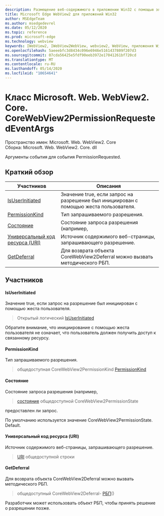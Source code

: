 ```yaml
---
description: Размещение веб-содержимого в приложении Win32 с помощью элемента управления Microsoft Edge WebView2
title: Microsoft Edge WebView2 для приложений Win32
author: MSEdgeTeam
ms.author: msedgedevrel
ms.date: 05/12/2020
ms.topic: reference
ms.prod: microsoft-edge
ms.technology: webview
keywords: IWebView2, IWebView2WebView, webview2, WebView, приложения Win32, Win32, EDGE, ICoreWebView2, ICoreWebView2Controller, элемент управления "веб-браузер", HTML Edge
ms.openlocfilehash: 5aeeebfc3d8434c096e6946e5161437809f207d3
ms.sourcegitcommit: 07cda56425e5fdf90eeb3972e17041261bf720cd
ms.translationtype: MT
ms.contentlocale: ru-RU
ms.lasthandoff: 05/14/2020
ms.locfileid: "10654641"
---
```

# Класс Microsoft. Web. WebView2. Core. CoreWebView2PermissionRequestedEventArgs 

Пространство имен: Microsoft. Web. WebView2. Core \
Сборка: Microsoft. Web. WebView2. Core. dll

Аргументы события для события PermissionRequested.

## Краткий обзор

 Участников                        | Описания
--------------------------------|---------------------------------------------
[IsUserInitiated](#isuserinitiated) | Значение true, если запрос на разрешение был инициирован с помощью жеста пользователя.
[PermissionKind](#permissionkind) | Тип запрашиваемого разрешения.
[Состояние](#state) | Состояние запроса разрешения (например,
[Универсальный код ресурса (URI)](#uri) | Источник содержимого веб-страницы, запрашивающего разрешение.
[GetDeferral](#getdeferral) | Для возврата объекта CoreWebView2Deferral можно вызвать методического РБП.

## Участников

#### IsUserInitiated 

Значение true, если запрос на разрешение был инициирован с помощью жеста пользователя.

> Открытый логический [IsUserInitiated](#isuserinitiated)

Обратите внимание, что инициирование с помощью жеста пользователя не означает, что пользователь должен получить доступ к связанному ресурсу.

#### PermissionKind 

Тип запрашиваемого разрешения.

> общедоступная CoreWebView2PermissionKind [PermissionKind](#permissionkind)

#### Состояние 

Состояние запроса разрешения (например,

> [состояние](#state) общедоступной CoreWebView2PermissionState

предоставлен ли запрос.

По умолчанию используется значение CoreWebView2PermissionState. Default.

#### Универсальный код ресурса (URI) 

Источник содержимого веб-страницы, запрашивающего разрешение.

> [URI](#uri) общедоступной строки

#### GetDeferral 

Для возврата объекта CoreWebView2Deferral можно вызвать методического РБП.

> общедоступный CoreWebView2Deferral- [РБП](#getdeferral)()

Разработчик может использовать объект РБП, чтобы принять решение о разрешении позже.

